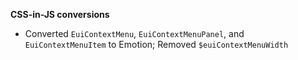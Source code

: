**CSS-in-JS conversions**

- Converted `EuiContextMenu`, `EuiContextMenuPanel`, and `EuiContextMenuItem` to Emotion; Removed `$euiContextMenuWidth`

